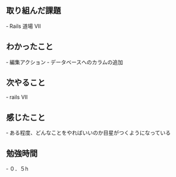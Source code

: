 ## 取り組んだ課題
‐ Rails 道場 Ⅶ

## わかったこと
‐ 編集アクション
‐ データベースへのカラムの追加

## 次やること
‐ rails Ⅶ

## 感じたこと
‐ ある程度、どんなことをやればいいのか目星がつくようになっている

## 勉強時間
‐ ０．５h

